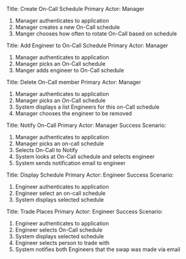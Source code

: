 Title: Create On-Call Schedule
Primary Actor: Manager

1. Manager authenticates to application
1. Manager creates a new On-Call schedule
1. Manger chooses how often to rotate On-Call based on schedule

Title: Add Engineer to On-Call Schedule
Primary Actor: Manager

1. Manager authenticates to application
10. Manager picks an On-Call schedule 
11. Manger adds engineer to On-Call schedule

Title: Delete On-Call member
Primary Actor: Manager

1. Manager authenticates to application
10. Manager picks an On-Call schedule
13. System displays a list Engineers for this on-Call schedule
14. Manager chooses the engineer to be removed

Title: Notify On-Call
Primary Actor: Manager
Success Scenario:

1. Manager authenticates to application
2. Manager picks an on-call schedule
3. Selects On-Call to Notify
4. System looks at On-Call schedule and selects engineer
5. System sends notification email to engineer

Title: Display Schedule
Primary Actor: Engineer
Success Scenario:

1. Engineer authenticates to application
2. Engineer select an on-call schedule
3. System displays selected schedule

Title: Trade Places
Primary Actor: Engineer
Success Scenario:

1. Engineer authenticates to application
2. Engineer selects On-Call schedule
3. System displays selected schedule
4. Engineer selects person to trade with
5. System notifies both Engineers that the swap was made via email
  
<!--stackedit_data:
eyJoaXN0b3J5IjpbLTEzNDk5OTM4NjIsMTE5MzA3Mjc0XX0=
-->